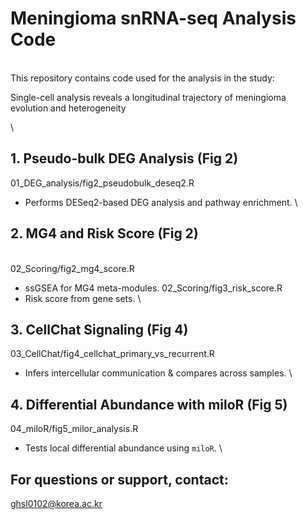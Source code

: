  # Meningioma snRNA-seq Analysis Code
\
This repository contains code used for the analysis in the study:

Single-cell analysis reveals a longitudinal trajectory of meningioma evolution and heterogeneity

\
## 1. Pseudo-bulk DEG Analysis (Fig 2)
01_DEG_analysis/fig2_pseudobulk_deseq2.R
- Performs DESeq2-based DEG analysis and pathway enrichment.
\
## 2. MG4 and Risk Score (Fig 2)
\
02_Scoring/fig2_mg4_score.R 
- ssGSEA for MG4 meta-modules.
02_Scoring/fig3_risk_score.R 
- Risk score from gene sets.
\
## 3. CellChat Signaling (Fig 4)
03_CellChat/fig4_cellchat_primary_vs_recurrent.R
- Infers intercellular communication & compares across samples.
\
## 4. Differential Abundance with miloR (Fig 5)
04_miloR/fig5_milor_analysis.R
- Tests local differential abundance using `miloR`.
\

## For questions or support, contact:
ghsl0102@korea.ac.kr
